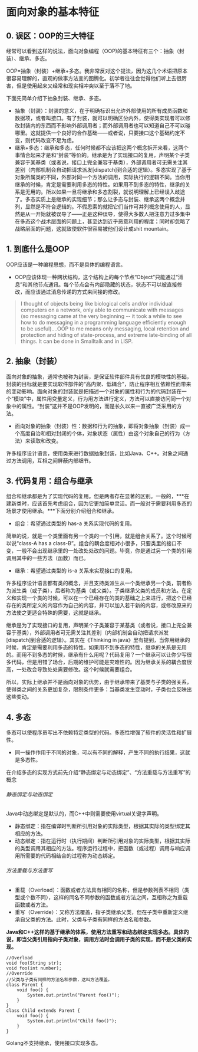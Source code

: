 ﻿# 面向对象的基本特征

## 0. 误区：OOP的三大特征

经常可以看到这样的说法，面向对象编程（OOP)的基本特征有三个：抽象（封装）、继承、多态。

OOP=抽象（封装）+继承+多态。我非常反对这个提法，因为这几个术语把原本很容易理解的，直观的做事方法变的图腾化。初学者往往会觉得他们听上去很厉害，但是使用起来又经常和现实相冲突以至于落不了地。

下面先简单介绍下抽象封装、继承、多态。

* 抽象（封装）：封装的意义，在于明确标识出允许外部使用的所有成员函数和数据项，或者叫接口。有了封装，就可以明确区分内外，使得类实现者可以修改封装内的东西而不影响外部调用者；而外部调用者也可以知道自己不可以碰哪里。这就提供一个良好的合作基础——或者说，只要接口这个基础约定不变，则代码改变不足为虑。
* 继承+多态：继承和多态，任何时候都不应该把这两个概念拆开来看，这两个事情合起来才是和“封装”等价的。继承是为了实现接口的复用，声明某个子类兼容于某基类（或者说，接口上完全兼容于基类），外部调用者可无需关注其差别（内部机制会自动把请求派发[dispatch]到合适的逻辑）。多态实现了基于对象所属类的不同，外部对同一个方法的调用，实际执行的逻辑不同。当你用继承的时候，肯定是需要利用多态的特性。如果用不到多态的特性，继承的关系是无用的。所以如果一旦将继承和多态割裂，就说明理解上已经误入歧途了。多态实质上是继承的实现细节；那么让多态与封装、继承这两个概念并列，显然是不符合逻辑的。不假思索的就把它们当作可并列概念使用的人，显然是从一开始就被误导了——正是这种误导，使得大多数人把注意力过多集中在多态这个战术层面的问题上，甚至达到近乎恶意利用的程度；同时却忽略了战略层面的问题，这就致使软件很容易被他们设计成shit mountain。

## 1. 到底什么是OOP

OOP应该是一种编程思想，而不是具体的编程语言。

* OOP应该体现一种网状结构，这个结构上的每个节点“Object”只能通过“消息”和其他节点通讯。每个节点会有内部隐藏的状态，状态不可以被直接修改，而应该通过消息传递的方式来间接的修改。

> I thought of objects being like biological cells and/or individual computers on a network, only able to communicate with messages (so messaging came at the very beginning -- it took a while to see how to do messaging in a programming language efficiently enough to be useful)....OOP to me means only messaging, local retention and protection and hiding of state-process, and extreme late-binding of all things. It can be done in Smalltalk and in LISP.

## 2. 抽象（封装）

面向对象的抽象，通常也被称为封装，是保证软件部件具有优良的模块性的基础，封装的目标就是要实现软件部件的“高内聚、低耦合”，防止程序相互依赖性而带来的变动影响。面向对象的封装就是把描述一个对象的属性和行为的代码封装在一个“模块”中，属性用变量定义，行为用方法进行定义，方法可以直接访问同一个对象中的属性。“封装”这并不是OOP发明的，而是长久以来一直被广泛采用的方法。

* 面向对象的抽象（封装）性：数据和行为的抽象，即将对象抽象（封装）成一个高度自治和相对封闭的个体，对象状态（属性）由这个对象自己的行为（方法）来读取和改变。

许多程序设计语言，使用类来进行数据抽象封装，比如Java、C++。对象之间通过方法调用，互相之间屏蔽内部细节。

## 3. 代码复用：组合与继承

组合和继承都是为了实现代码的复用。但是两者存在显著的区别。一般的，***在建新类时，应该首先考虑组合，因为它更加简单灵活。而一般对于需要利用多态的场景才使用继承。***下面分别介绍组合和继承。

* 组合：希望通过类型的 has-a 关系实现代码的复用。

简单的说，就是一个类里面有另一个类的一个引用，就是组合关系了。这个时候可以说“class-A has a class-B”。组合的耦合度相对小很多，只要类里的接口不变，一般不会出现继承里的一处改处处改的问题。毕竟，你是通过另一个类的引用调用其中的一些方法（函数）而已。

* 继承：希望通过类型的 is-a 关系来实现接口的复用。

许多程序设计语言都有类的概念，并且支持类派生从一个类继承另一个类，前者称为派生类（或子类），后者称为基类（或父类）。子类继承父类的成员和方法。在定义和实现一个类的时候，可以在一个已经存在的类的基础之上来进行，把这个已经存在的类所定义的内容作为自己的内容，并可以加入若干新的内容，或修改原来的方法使之更适合特殊的需要，这就是继承。

继承是为了实现接口的复用，声明某个子类兼容于某基类（或者说，接口上完全兼容于基类），外部调用者可无需关注其差别（内部机制会自动把请求派发[dispatch]到合适的逻辑）。其实在《Thinking in java》里有提到，当你用继承的时候，肯定是需要利用多态的特性。如果用不到多态的特性，继承的关系是无用的。而用不到多态的时候，继承有什么用呢？代码复用？一个继承可以让你少写很多代码，但是用错了场合，后期的维护可能是灾难性的。因为继承关系的耦合度很高，一处改会导致处处需要修改。这个时候就需要组合。

所以，实际上继承并不是面向对象的优势，由于继承带来了基类与子类的强关系，使得类之间的关系更加复杂，限制条件更多：当基类发生变动时，子类也会反映出这些变动。

## 4. 多态

多态可以使程序员写出不依赖特定类型的代码。多态性增强了软件的灵活性和扩展性。

* 同一操作作用于不同的对象，可以有不同的解释，产生不同的执行结果，这就是多态性。

在介绍多态的实现方式前先介绍“静态绑定与动态绑定”、“方法重载与方法重写”的概念

###### 静态绑定与动态绑定

Java中动态绑定是默认的，而C++中则需要使用virtual关键字声明。

* 静态绑定：指在编译时判断所引用对象的实际类型，根据其实际的类型绑定其相应的方法。
* 动态绑定：指在运行时（执行期间）判断所引用对象的实际类型，根据其实际的类型调用其相应的方法。程序运行过程中，把函数（或过程）调用与响应调用所需要的代码相结合的过程称为动态绑定。

###### 方法重载与方法重写

* 重载（Overload）：函数或者方法具有相同的名称，但是参数列表不相同（类型或个数不同），这样的同名不同参数的函数或者方法之间，互相称之为重载函数或者方法。
* 重写（Override）：又称方法覆盖，指子类继承父类，但在子类中重新定义继承自父类的方法。此时，父类与子类有同样的方法名和参数。

**Java和C++这样的基于继承的体系，使用方法重写和动态绑定实现多态。具体的说，即当父类引用指向子类对象，调用方法时会调用子类的实现，而不是父类的实现。**

```
//Overload
void foo(String str);
void foo(int number);
//Override
//父类与子类有同样的方法名和参数，这叫方法覆盖。
class Parent {
    void foo() {
        System.out.println("Parent foo()");
    }
}
class Child extends Parent {
    void foo() {
        System.out.println("Child foo()");
    }
}
```

Golang不支持继承，使用接口实现多态。
